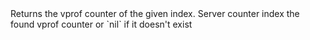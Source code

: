 <function name="GetCounter" parent="vprof" type="libraryfunc">
	<description>
		Returns the vprof counter of the given index.
	</description>
	<realm>Server</realm>
	<args>
		<arg name="index" type="number">counter index</arg>
	</args>
	<rets>
		<ret name="counter" type="VProfCounter">the found vprof counter or `nil` if it doesn't exist</ret>
	</rets>
</function>